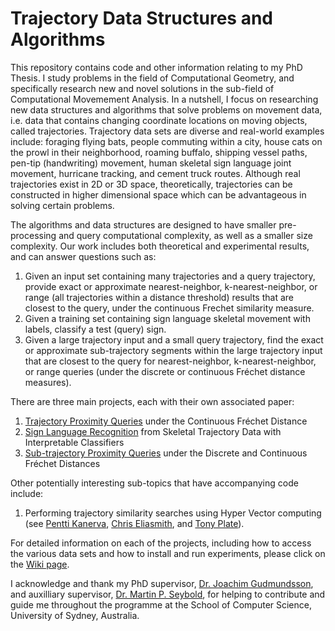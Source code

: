 # Trajectory Data Structures and Algorithms

This repository contains code and other information relating to my PhD Thesis. I study problems in the field of Computational Geometry, and specifically research new and novel solutions in the sub-field of Computational Movemement Analysis. In a nutshell, I focus on researching new data structures and algorithms that solve problems on movement data, i.e. data that contains changing coordinate locations on moving objects, called trajectories. Trajectory data sets are diverse and real-world examples include: foraging flying bats, people commuting within a city, house cats on the prowl in their neighborhood, roaming buffalo, shipping vessel paths, pen-tip (handwriting) movement, human skeletal sign language joint movement, hurricane tracking, and cement truck routes. Although real trajectories exist in 2D or 3D space, theoretically, trajectories can be constructed in higher dimensional space which can be advantageous in solving certain problems.

The algorithms and data structures are designed to have smaller pre-processing and query computational complexity, as well as a smaller size complexity.  Our work includes both theoretical and experimental results, and can answer questions such as:
1) Given an input set containing many trajectories and a query trajectory, provide exact or approximate nearest-neighbor, k-nearest-neighbor, or range (all trajectories within a distance threshold) results that are closest to the query, under the continuous Frechet similarity measure.
2) Given a training set containing sign language skeletal movement with labels, classify a test (query) sign.
3) Given a large trajectory input and a small query trajectory, find the exact or approximate sub-trajectory segments within the large trajectory input that are closest to the query for nearest-neighbor, k-nearest-neighbor, or range queries (under the discrete or continuous Fréchet distance measures).

There are three main projects, each with their own associated paper:
1) [Trajectory Proximity Queries](https://github.com/japfeifer/frechet-queries/wiki/Trajectory-Proximity-Queries) under the Continuous Fréchet Distance
2) [Sign Language Recognition](https://github.com/japfeifer/frechet-queries/wiki/Sign-Language-Recognition) from Skeletal Trajectory Data with Interpretable Classifiers
3) [Sub-trajectory Proximity Queries](https://github.com/japfeifer/frechet-queries/wiki/Sub-trajectory-Proximity-Queries) under the Discrete and Continuous Fréchet Distances

Other potentially interesting sub-topics that have accompanying code include:
1) Performing trajectory similarity searches using Hyper Vector computing (see [Pentti Kanerva](https://scholar.google.com/scholar?hl=en&as_sdt=0%2C5&q=Pentti+Kanerva&btnG=), [Chris Eliasmith](https://scholar.google.com/citations?user=KOBO-6QAAAAJ&hl=en&oi=sra), and [Tony Plate](https://scholar.google.com/scholar?hl=en&as_sdt=0%2C5&q=Tony+Plate&btnG=)).

For detailed information on each of the projects, including how to access the various data sets and how to install and run experiments, please click on the [Wiki page](https://github.com/japfeifer/frechet-queries/wiki).

I acknowledge and thank my PhD supervisor, [Dr. Joachim Gudmundsson](https://scholar.google.com/citations?user=uECC9_gAAAAJ&hl=en&oi=sra), and auxilliary supervisor, [Dr. Martin P. Seybold](https://scholar.google.com/citations?user=CwRCo7IAAAAJ&hl=en&oi=ao), for helping to contribute and guide me throughout the programme at the School of Computer Science, University of Sydney, Australia.
